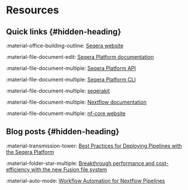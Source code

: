 # Resources 

## Quick links {#hidden-heading}

:material-office-building-outline: [Seqera website](https://seqera.io/about/)

:material-file-document-edit: [Seqera Platform documentation](https://docs.seqera.io/platform/)

:material-file-document-multiple: [Seqera Platform API](https://tower.nf/openapi/index.html)

:material-file-document-multiple: [Seqera Platform CLI](https://github.com/seqeralabs/tower-cli)

:material-file-document-multiple: [seqerakit](https://github.com/seqeralabs/seqera-kit)

:material-file-document-multiple: [Nextflow documentation](https://www.nextflow.io/docs/latest/)

:material-file-document-multiple: [nf-core website](https://nf-co.re/)

## Blog posts {#hidden-heading}

:material-transmission-tower: [Best Practices for Deploying Pipelines with the Seqera Platform](https://seqera.io/blog/best-practices-for-deploying-pipelines-with-seqera-platform/)

:material-folder-star-multiple:  [Breakthrough performance and cost-efficiency with the new Fusion file system](https://seqera.io/blog/breakthrough-performance-and-cost-efficiency-with-the-new-fusion-file-system/)

:material-auto-mode: [Workflow Automation for Nextflow Pipelines](https://seqera.io/blog/workflow-automation/)
